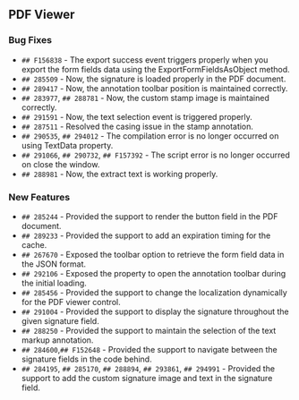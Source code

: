 ##  PDF Viewer

###    Bug Fixes

- `## F156838` - The export success event triggers properly when you export the form fields data using the ExportFormFieldsAsObject method.
- `## 285509` - Now, the signature is loaded properly in the PDF document.
- `## 289417` - Now, the annotation toolbar position is maintained correctly.
- `## 283977`, `## 288781`  - Now, the custom stamp image is maintained correctly.
- `## 291591` - Now, the text selection event is triggered properly.
- `## 287511` - Resolved the casing issue in the stamp annotation.
- `## 290535`, `## 294012`  - The compilation error is no longer occurred on using TextData property.
- `## 291066`, `## 290732`, `## F157392` - The script error is no longer occurred on close the window.
- `## 288981`  - Now, the extract text is working properly.

###    New Features

- `## 285244` - Provided the support to render the button field in the PDF document.
- `## 289233` - Provided the support to add an expiration timing for the cache.
- `## 267670` - Exposed the toolbar option to retrieve the form field data in the JSON format.
- `## 292106` - Exposed the property to open the annotation toolbar during the initial loading.
- `## 285456` - Provided the support to change the localization dynamically for the PDF viewer control.
- `## 291004` - Provided the support to display the signature throughout the given signature field.
- `## 288250` - Provided the support to maintain the selection of the text markup annotation.
- `## 284600`,`## F152648` - Provided the support to navigate between the signature fields in the code behind.
- `## 284195`, `## 285170`, `## 288894`, `## 293861`, `## 294991` - Provided the support to add the custom signature image and text in the signature field.
